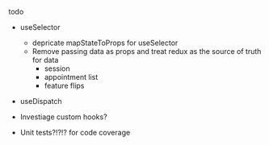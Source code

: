 todo

- useSelector
  - depricate mapStateToProps for useSelector
  - Remove passing data as props and treat redux as the source of truth for data
    - session
    - appointment list
    - feature flips

- useDispatch

- Investiage custom hooks?

- Unit tests?!?!? for code coverage
